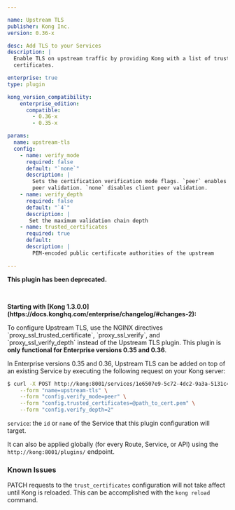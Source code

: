 ```yaml
---

name: Upstream TLS
publisher: Kong Inc.
version: 0.36-x

desc: Add TLS to your Services
description: |
  Enable TLS on upstream traffic by providing Kong with a list of trusted
  certificates.

enterprise: true
type: plugin

kong_version_compatibility:
    enterprise_edition:
      compatible:
        - 0.36-x
        - 0.35-x

params:
  name: upstream-tls
  config:
    - name: verify_mode
      required: false
      default: "`none`"
      description: |
        Sets the certification verification mode flags. `peer` enables client
        peer validation. `none` disables client peer validation.
    - name: verify_depth
      required: false
      default: "`4`"
      description: |
       Set the maximum validation chain depth
    - name: trusted_certificates
      required: true
      default: 
      description: |
        PEM-encoded public certificate authorities of the upstream

---
```


<div class="alert alert-warning">
  <p><strong>This plugin has been deprecated.</strong></p>
  <br>
  <p><strong>Starting with [Kong 1.3.0.0](https://docs.konghq.com/enterprise/changelog/#changes-2):</strong></p>
  <p>To configure Upstream TLS, use the NGINX directives `proxy_ssl_trusted_certificate`, `proxy_ssl_verify`, and `proxy_ssl_verify_depth` instead of the Upstream TLS plugin. This plugin is <strong>only functional for Enterprise versions 0.35 and 0.36</strong>.</p>
</div>

In Enterprise versions 0.35 and 0.36, Upstream TLS can be added on top of an existing Service by executing the 
following request on your Kong server:

```bash
$ curl -X POST http://kong:8001/services/1e6507e9-5c72-4dc2-9a3a-5131c4c5bea6/plugins \
    --form "name=upstream-tls" \
    --form "config.verify_mode=peer" \
    --form "config.trusted_certificates=@path_to_cert.pem" \
    --form "config.verify_depth=2"
```

`service`: the `id` or `name` of the Service that this plugin configuration will target.

It can also be applied globally (for every Route, Service, or API) using the
`http://kong:8001/plugins/` endpoint.

### Known Issues

PATCH requests to the `trust_certificates` configuration will not take affect until Kong is reloaded. This can be accomplished with the `kong reload` command.
